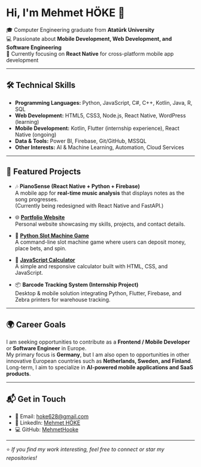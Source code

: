 # Hi, I'm Mehmet HÖKE 👋

🎓 Computer Engineering graduate from **Atatürk University**  
💻 Passionate about **Mobile Development, Web Development, and Software Engineering**  
📱 Currently focusing on **React Native** for cross-platform mobile app development  

---

## 🛠️ Technical Skills

- **Programming Languages:** Python, JavaScript, C#, C++, Kotlin, Java, R, SQL  
- **Web Development:** HTML5, CSS3, Node.js, React Native, WordPress (learning)  
- **Mobile Development:** Kotlin, Flutter (internship experience), React Native (ongoing)  
- **Data & Tools:** Power BI, Firebase, Git/GitHub, MSSQL  
- **Other Interests:** AI & Machine Learning, Automation, Cloud Services  

---

## 📂 Featured Projects

- 🎶 **PianoSense (React Native + Python + Firebase)**  
  A mobile app for **real-time music analysis** that displays notes as the song progresses.  
  (Currently being redesigned with React Native and FastAPI.)

- 🌐 [**Portfolio Website**](https://mehmethooke.github.io/Porfolio/)  
  Personal website showcasing my skills, projects, and contact details.

- 🎰 [**Python Slot Machine Game**](https://github.com/MehmetHooke/slot-machine)  
  A command-line slot machine game where users can deposit money, place bets, and spin.

- 🧮 [**JavaScript Calculator**](https://github.com/MehmetHooke/web-calculator)  
  A simple and responsive calculator built with HTML, CSS, and JavaScript.

- 📦 **Barcode Tracking System (Internship Project)**  
  Desktop & mobile solution integrating Python, Flutter, Firebase, and Zebra printers for warehouse tracking.

---

## 🌍 Career Goals

I am seeking opportunities to contribute as a **Frontend / Mobile Developer** or **Software Engineer** in Europe.  
My primary focus is **Germany**, but I am also open to opportunities in other innovative European countries such as **Netherlands, Sweden, and Finland**.  
Long-term, I aim to specialize in **AI-powered mobile applications and SaaS products**.  

---

## 📬 Get in Touch

- 📧 Email: [hoke628@gmail.com](mailto:hoke628@gmail.com)  
- 💼 LinkedIn: [Mehmet HÖKE](https://www.linkedin.com/in/mehmethoke/)  
- 💻 GitHub: [MehmetHooke](https://github.com/MehmetHooke)  

---

⭐ *If you find my work interesting, feel free to connect or star my repositories!*
